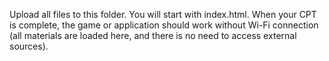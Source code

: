 Upload all files to this folder.  You will start with index.html.
When your CPT is complete, the game or application should work without Wi-Fi connection (all materials are loaded here, and there is no need to access external sources).
